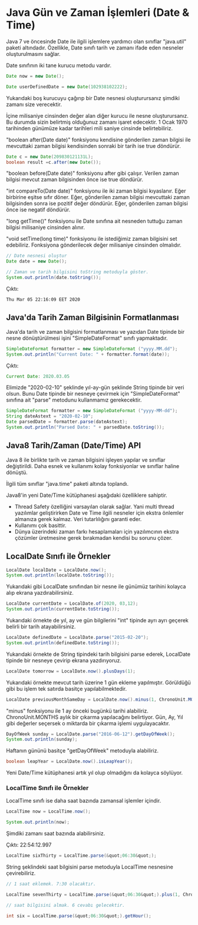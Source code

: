 # Java Gün ve Zaman İşlemleri (Date &amp; Time)

Java 7 ve öncesinde Date ile ilgili işlemlere yardımcı olan sınıflar &quot;java.util&quot; paketi altındadır. Özellikle, Date sınıfı tarih ve zamanı ifade eden nesneler oluşturulmasını sağlar.

Date sınıfının iki tane kurucu metodu vardır.

````java
Date now = new Date();

Date userDefinedDate = new Date(102938102222);

````

Yukarıdaki boş kurucuyu çağırıp bir Date nesnesi oluşturursanız şimdiki zamanı size verecektir.

İçine milisaniye cinsinden değer alan diğer kurucu ile nesne oluşturursanız. Bu durumda sizin belirtmiş olduğunuz zamanı işaret edecektir. 1 Ocak 1970 tarihinden günümüze kadar tarihleri mili saniye cinsinde belirtebiliriz.

&quot;boolean after(Date date)&quot; fonksiyonu kendisine gönderilen zaman bilgisi ile mevcuttaki zaman bilgisi kendisinden sonraki bir tarih ise true döndürür.

````java
Date c = new Date(209830121131L);
boolean result =c.after(new Date());
````

&quot;boolean before(Date date)&quot; fonksiyonu after gibi çalışır. Verilen zaman bilgisi mevcut zaman bilgisinden önce ise true döndürür.

&quot;int compareTo(Date date)&quot; fonksiyonu ile iki zaman bilgisi kıyaslanır. Eğer birbirine eşitse sıfır döner. Eğer, gönderilen zaman bilgisi mevcuttaki zaman bilgisinden sonra ise pozitif değer döndürür. Eğer, gönderilen zaman bilgisi önce ise negatif döndürür.

&quot;long getTime()&quot; fonksiyonu ile Date sınıfına ait nesneden tuttuğu zaman bilgisi milisaniye cinsinden alınır.

&quot;void setTime(long time)&quot; fonksiyonu ile istediğimiz zaman bilgisini set edebiliriz. Fonksiyona gönderilecek değer milisaniye cinsinden olmalıdır.

`````java
// Date nesnesi oluştur
Date date = new Date();

// Zaman ve tarih bilgisini toString metoduyla göster.
System.out.println(date.toString());
`````

Çıktı:

````
Thu Mar 05 22:16:09 EET 2020
````



## Java&#39;da Tarih Zaman Bilgisinin Formatlanması

Java&#39;da tarih ve zaman bilgisini formatlanması ve yazıdan Date tipinde bir nesne dönüştürülmesi işini &quot;SimpleDateFormat&quot; sınıfı yapmaktadır.

```java
SimpleDateFormat formatter = new SimpleDateFormat ("yyyy.MM.dd");
System.out.println("Current Date: " + formatter.format(date));
```

Çıktı:

````java
Current Date: 2020.03.05
````

Elimizde &quot;2020-02-10&quot; şeklinde yıl-ay-gün şeklinde String tipinde bir veri olsun. Bunu Date tipinde bir nesneye çevirmek için &quot;SimpleDateFormat&quot; sınıfına ait &quot;parse&quot; metodunu kullanmamız gerekecektir.

````java
SimpleDateFormat formatter = new SimpleDateFormat ("yyyy-MM-dd");
String dateAstext = "2020-02-10";
Date parsedDate = formatter.parse(dateAstext);
System.out.println("Parsed Date: " + parsedDate.toString());
````



## Java8 Tarih/Zaman (Date/Time) API

Java 8 ile birlikte tarih ve zaman bilgisini işleyen yapılar ve sınıflar değiştirildi. Daha esnek ve kullanımı kolay fonksiyonlar ve sınıflar haline dönüştü.

İlgili tüm sınıflar &quot;java.time&quot; paketi altında toplandı.

Java8&#39;in yeni Date/Time kütüphanesi aşağıdaki özelliklere sahiptir.

- Thread Safety özelliğini varsayılan olarak sağlar. Yani multi thread yazılımlar geliştirirken Date ve Time ilgili nesneler için ekstra önlemler almanıza gerek kalmaz. Veri tutarlılığını garanti eder.
- Kullanımı çok basittir.
- Dünya üzerindeki zaman farkı hesaplamaları için yazılımcının ekstra çözümler üretmesine gerek bırakmadan kendisi bu sorunu çözer.

## LocalDate Sınıfı ile Örnekler

````java
LocalDate localDate = LocalDate.now();
System.out.println(localDate.toString());
````

Yukarıdaki gibi LocalDate sınıfından bir nesne ile günümüz tarihini kolayca alıp ekrana yazdırabilirsiniz.



````java
LocalDate currentDate = LocalDate.of(2020, 03,12);
System.out.println(currentDate.toString());
````

Yukarıdaki örnekte de yıl, ay ve gün bilgilerini &quot;int&quot; tipinde ayrı ayrı geçerek belirli bir tarih atayabilirsiniz.



````java
LocalDate definedDate = LocalDate.parse("2015-02-20");
System.out.println(definedDate.toString());
````

Yukarıdaki örnekte de String tipindeki tarih bilgisini parse ederek, LocalDate tipinde bir nesneye çevirip ekrana yazdırıyoruz.



````java
LocalDate tomorrow = LocalDate.now().plusDays(1);
````

Yukarıdaki örnekte mevcut tarih üzerine 1 gün ekleme yapılmıştır. Görüldüğü gibi bu işlem tek satırda basitçe yapılabilmektedir.



````java
LocalDate previousMonthSameDay = LocalDate.now().minus(1, ChronoUnit.MONTHS);
````

&quot;minus&quot; fonksiyonu ile 1 ay önceki bugünkü tarihi alabiliriz. ChronoUnit.MONTHS aylık bir çıkarma yapılacağını belirtiyor. Gün, Ay, Yıl gibi değerler seçersek o miktarda bir çıkarma işlemi uygulayacaktır.



`````java
DayOfWeek sunday = LocalDate.parse("2016-06-12").getDayOfWeek();
System.out.println(sunday);
`````

Haftanın gününü basitçe &quot;getDayOfWeek&quot; metoduyla alabiliriz.



````java
boolean leapYear = LocalDate.now().isLeapYear();
````

Yeni Date/Time kütüphanesi artık yıl olup olmadığını da kolayca söylüyor. 

### LocalTime Sınıfı ile Örnekler

LocalTime sınıfı ise daha saat bazında zamansal işlemler içindir.

`````java
LocalTime now = LocalTime.now();

System.out.println(now);
`````

Şimdiki zamanı saat bazında alabilirsiniz.

Çıktı: 22:54:12.997

````java
LocalTime sixThirty = LocalTime.parse(&quot;06:30&quot;);
````

String şeklindeki saat bilgisini parse metoduyla LocalTime nesnesine çevirebiliriz.

````java
// 1 saat eklemek. 7:30 olacaktır.

LocalTime sevenThirty = LocalTime.parse(&quot;06:30&quot;).plus(1, ChronoUnit.HOURS);

// saat bilgisini almak. 6 cevabı gelecektir.

int six = LocalTime.parse(&quot;06:30&quot;).getHour();
````

